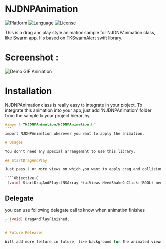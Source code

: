 # NJDNPAnimation

[![Platform](http://img.shields.io/badge/platform-ios-blue.svg?style=flat
)](https://developer.apple.com/iphone/index.action)
[![Language](https://img.shields.io/badge/language-objective--c-orange.svg?style=flat
)]()
[![License](http://img.shields.io/badge/license-MIT-lightgrey.svg?style=flat
)](http://mit-license.org)

This is a drag and play style animation sample for NJDNPAnimation class, like [Swarm](https://swarmapp.com/) app. It's based on [TKSwarmAlert](https://github.com/entotsu/TKSwarmAlert) swift library.

# Screenshot :
![Demo GIF Animation](https://media.giphy.com/media/9fbYYzdf6BbQA/giphy.gif "Demo GIF Animation")

# Installation

NJDNPAnimation class is really easy to integrate in your project. To integrate this animation into your app, just add 'NJDNPAnimation' folder from the sample to your project hierarchy.

````Objective-C
#import "NJDNPAnimation/NJDNPAnimation.h"
```
import NJDNPAnimation wherever you want to apply the animation. 

# Usages

You don't need any special arrangement to use this library. 

## StartDragAndPlay

Just pass 1 or more views on which you want to apply drag and collision effect to the NJDNPAnimation class using following function and you are good to go. 

````Objective-C
-(void) StartDragAndPlay:(NSArray *)uiViews NeedShakeOnClick:(BOOL) needItemShake;
````

## Delegate

you can use following delegate call to know when animation finishes

````Objective-C
- (void) DragAndPlayFinished;
```

# Future Releases

Will add more feature in future, like background for the animated views and more control through delegate. You can suggest anny feature you would like or better fork, add features.
